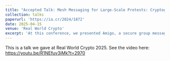 ```yaml
---
title: "Accepted Talk: Mesh Messaging for Large-Scale Protests: Cryptography Alone Won't Save Us"
collection: talks
paperurl: 'https://ia.cr/2024/1872'
date: 2025-04-15
venue: 'Real World Crypto'
excerpt: 'At this conference, we presented Amigo, a secure group messaging application for the blackout-protest setting.  We show that even with efficient cryptography, the mesh messaging community still has a ways to go in providing suitable application for the large-scale protest environment.'
---
```

This is a talk we gave at Real World Crypto 2025.  See the video here: https://youtu.be/R1NEfuv3iMk?t=2970
